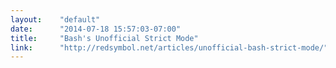 ```yaml
---
layout:    "default"
date:      "2014-07-18 15:57:03-07:00"
title:     "Bash's Unofficial Strict Mode"
link:      "http://redsymbol.net/articles/unofficial-bash-strict-mode/"
---
```

